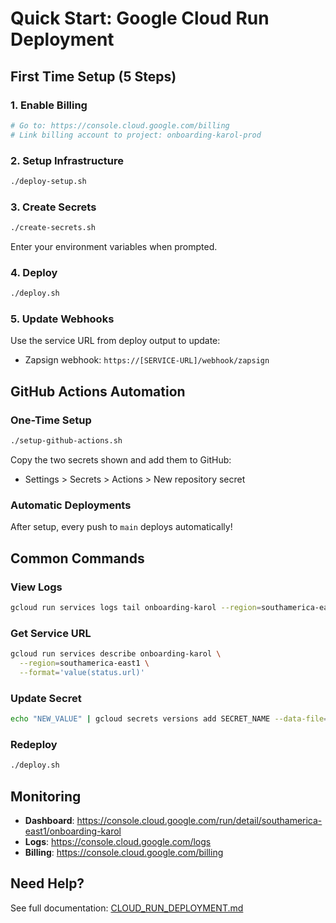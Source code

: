 # Quick Start: Google Cloud Run Deployment

## First Time Setup (5 Steps)

### 1. Enable Billing
```bash
# Go to: https://console.cloud.google.com/billing
# Link billing account to project: onboarding-karol-prod
```

### 2. Setup Infrastructure
```bash
./deploy-setup.sh
```

### 3. Create Secrets
```bash
./create-secrets.sh
```
Enter your environment variables when prompted.

### 4. Deploy
```bash
./deploy.sh
```

### 5. Update Webhooks
Use the service URL from deploy output to update:
- Zapsign webhook: `https://[SERVICE-URL]/webhook/zapsign`

## GitHub Actions Automation

### One-Time Setup
```bash
./setup-github-actions.sh
```

Copy the two secrets shown and add them to GitHub:
- Settings > Secrets > Actions > New repository secret

### Automatic Deployments
After setup, every push to `main` deploys automatically!

## Common Commands

### View Logs
```bash
gcloud run services logs tail onboarding-karol --region=southamerica-east1
```

### Get Service URL
```bash
gcloud run services describe onboarding-karol \
  --region=southamerica-east1 \
  --format='value(status.url)'
```

### Update Secret
```bash
echo "NEW_VALUE" | gcloud secrets versions add SECRET_NAME --data-file=-
```

### Redeploy
```bash
./deploy.sh
```

## Monitoring

- **Dashboard**: https://console.cloud.google.com/run/detail/southamerica-east1/onboarding-karol
- **Logs**: https://console.cloud.google.com/logs
- **Billing**: https://console.cloud.google.com/billing

## Need Help?

See full documentation: [CLOUD_RUN_DEPLOYMENT.md](./CLOUD_RUN_DEPLOYMENT.md)

